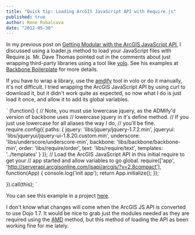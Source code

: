 ```yaml
---
title: "Quick tip: Loading ArcGIS JavaScript API with Require.js"
published: true
author: Rene Rubalcava
date: "2012-05-30"
---
```


In my previous post on [Getting Modular with the ArcGIS JavaScript API](http://odoe.net/blog/?p=257), I discussed using a loader.js method to load your JavaScript files with Require.js. Mr. Dave Thomas pointed out in the comments about just wrapping third-party libraries using a tool like [volo](https://github.com/volojs/volo). See his examples at [Backbone Boilerplate](http://backboneboilerplate.com/) for more details.

If you have to wrap a library, use the [amdify](https://github.com/volojs/volo/blob/master/vololib/amdify/doc.md) tool in volo or do it manually, it's not difficult. I tried wrapping the ArcGIS JavaScript API by using curl to download it, but it didn't work quite as expected, so now what I do is just load it once, and allow it to add its global variables.

` (function() { // Note, you must use lowercase jquery, as the ADMify'd version of backbone uses // lowercase jquery in it's define method. // If you just use lowercase for all aliases the way I do, // you'll be fine. require.config({ paths: { jquery: 'libs/jquery/jquery-1.7.2.min', jqueryui: 'libs/jqueryui/jquery-ui-1.8.20.custom.min', underscore: 'libs/underscore/underscore-min', backbone: 'libs/backbone/backbone-min', order: 'libs/require/order', text: 'libs/require/text', templates: '../templates' } }); // Load the ArcGIS JavaScript API in this initial require to get your // app started and allow variables to go global. require(['app', 'http://serverapi.arcgisonline.com/jsapi/arcgis/?v=2.8compact'], function(App) { console.log('init app'); return App.initialize(); });

}).call(this); `

You can see this example in a project [here](https://github.com/odoe/iLikeItHere/blob/master/static/src/main.js).

I don't know what changes will come when the ArcGIS JS API is converted to use Dojo 1.7. It would be nice to grab just the modules needed as they are required using the [AMD](https://github.com/amdjs/amdjs-api/wiki/AMD) method, but this method of loading the API as been working fine for me lately.
